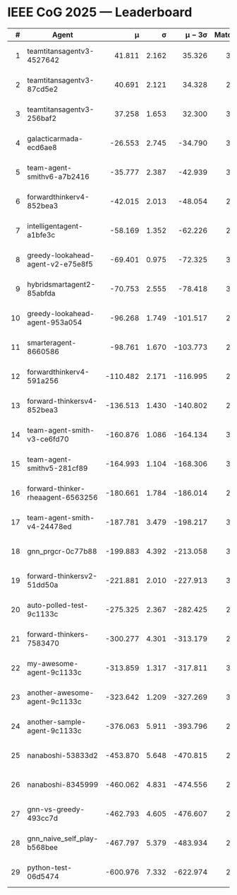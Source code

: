# IEEE CoG 2025 — Leaderboard

| # | Agent | μ | σ | μ − 3σ | Matches | Updated |
|---:|---|---:|---:|---:|---:|---|
| 1 | teamtitansagentv3-4527642 | 41.811 | 2.162 | 35.326 | 3380 | 2025-08-18 12:20 |
| 2 | teamtitansagentv3-87cd5e2 | 40.691 | 2.121 | 34.328 | 2932 | 2025-08-18 12:20 |
| 3 | teamtitansagentv3-256baf2 | 37.258 | 1.653 | 32.300 | 3252 | 2025-08-18 12:20 |
| 4 | galacticarmada-ecd6ae8 | -26.553 | 2.745 | -34.790 | 3360 | 2025-08-18 12:20 |
| 5 | team-agent-smithv6-a7b2416 | -35.777 | 2.387 | -42.939 | 3060 | 2025-08-18 12:20 |
| 6 | forwardthinkerv4-852bea3 | -42.015 | 2.013 | -48.054 | 2530 | 2025-08-18 12:20 |
| 7 | intelligentagent-a1bfe3c | -58.169 | 1.352 | -62.226 | 2538 | 2025-08-18 12:20 |
| 8 | greedy-lookahead-agent-v2-e75e8f5 | -69.401 | 0.975 | -72.325 | 3096 | 2025-08-18 12:20 |
| 9 | hybridsmartagent2-85abfda | -70.753 | 2.555 | -78.418 | 3015 | 2025-08-18 12:20 |
| 10 | greedy-lookahead-agent-953a054 | -96.268 | 1.749 | -101.517 | 2996 | 2025-08-18 12:20 |
| 11 | smarteragent-8660586 | -98.761 | 1.670 | -103.773 | 2837 | 2025-08-18 12:20 |
| 12 | forwardthinkerv4-591a256 | -110.482 | 2.171 | -116.995 | 2729 | 2025-08-18 12:20 |
| 13 | forward-thinkersv4-852bea3 | -136.513 | 1.430 | -140.802 | 2461 | 2025-08-18 12:20 |
| 14 | team-agent-smith-v3-ce6fd70 | -160.876 | 1.086 | -164.134 | 3472 | 2025-08-18 12:20 |
| 15 | team-agent-smithv5-281cf89 | -164.993 | 1.104 | -168.306 | 3180 | 2025-08-18 12:20 |
| 16 | forward-thinker-rheaagent-6563256 | -180.661 | 1.784 | -186.014 | 2962 | 2025-08-18 12:20 |
| 17 | team-agent-smith-v4-24478ed | -187.781 | 3.479 | -198.217 | 3292 | 2025-08-18 12:20 |
| 18 | gnn_prgcr-0c77b88 | -199.883 | 4.392 | -213.058 | 3250 | 2025-08-18 12:20 |
| 19 | forward-thinkersv2-51dd50a | -221.881 | 2.010 | -227.913 | 3082 | 2025-08-18 12:20 |
| 20 | auto-polled-test-9c1133c | -275.325 | 2.367 | -282.425 | 2520 | 2025-08-18 12:20 |
| 21 | forward-thinkers-7583470 | -300.277 | 4.301 | -313.179 | 2820 | 2025-08-18 12:20 |
| 22 | my-awesome-agent-9c1133c | -313.859 | 1.317 | -317.811 | 3360 | 2025-08-18 12:20 |
| 23 | another-awesome-agent-9c1133c | -323.642 | 1.209 | -327.269 | 3480 | 2025-08-18 12:20 |
| 24 | another-sample-agent-9c1133c | -376.063 | 5.911 | -393.796 | 2880 | 2025-08-18 12:20 |
| 25 | nanaboshi-53833d2 | -453.870 | 5.648 | -470.815 | 2540 | 2025-08-18 12:20 |
| 26 | nanaboshi-8345999 | -460.062 | 4.831 | -474.556 | 2700 | 2025-08-18 12:20 |
| 27 | gnn-vs-greedy-493cc7d | -462.793 | 4.605 | -476.607 | 2620 | 2025-08-18 12:20 |
| 28 | gnn_naive_self_play-b568bee | -467.797 | 5.379 | -483.934 | 2760 | 2025-08-18 12:20 |
| 29 | python-test-06d5474 | -600.976 | 7.332 | -622.974 | 2430 | 2025-08-18 12:20 |
